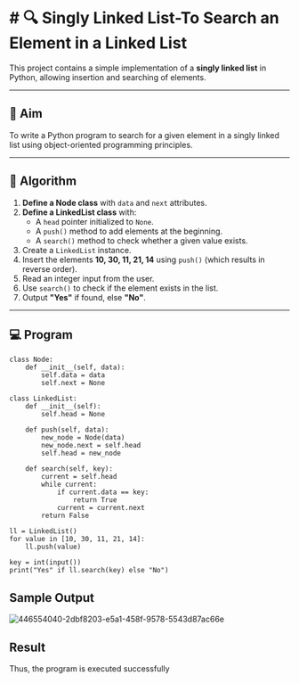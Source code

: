 # # 🔍 Singly Linked List-To Search an Element in a Linked List

This project contains a simple implementation of a **singly linked list** in Python, allowing insertion and searching of elements.

---

## 🎯 Aim

To write a Python program to search for a given element in a singly linked list using object-oriented programming principles.

---

## 🧠 Algorithm

1. **Define a Node class** with `data` and `next` attributes.
2. **Define a LinkedList class** with:
   - A `head` pointer initialized to `None`.
   - A `push()` method to add elements at the beginning.
   - A `search()` method to check whether a given value exists.
3. Create a `LinkedList` instance.
4. Insert the elements **10, 30, 11, 21, 14** using `push()` (which results in reverse order).
5. Read an integer input from the user.
6. Use `search()` to check if the element exists in the list.
7. Output **"Yes"** if found, else **"No"**.

---

## 💻 Program
```
class Node:
    def __init__(self, data):
        self.data = data
        self.next = None

class LinkedList:
    def __init__(self):
        self.head = None

    def push(self, data):
        new_node = Node(data)
        new_node.next = self.head
        self.head = new_node

    def search(self, key):
        current = self.head
        while current:
            if current.data == key:
                return True
            current = current.next
        return False

ll = LinkedList()
for value in [10, 30, 11, 21, 14]:
    ll.push(value)

key = int(input())
print("Yes" if ll.search(key) else "No")
```

## Sample Output
![446554040-2dbf8203-e5a1-458f-9578-5543d87ac66e](https://github.com/user-attachments/assets/f0397efe-887a-4af1-92f2-f5c236abc91f)



## Result
Thus, the program is executed successfully
